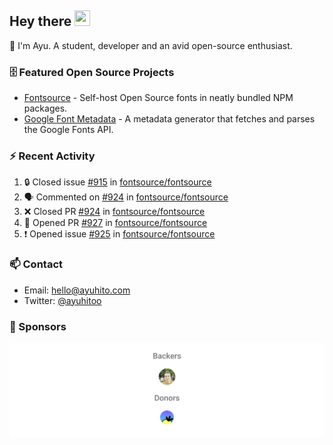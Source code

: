 ## Hey there <img src="https://media.giphy.com/media/hvRJCLFzcasrR4ia7z/giphy.gif" width="25" height="25">

📝 I'm Ayu. A student, developer and an avid open-source enthusiast.

### 🗄 Featured Open Source Projects

- [Fontsource](https://github.com/fontsource/fontsource) - Self-host Open Source fonts in neatly bundled NPM packages.
- [Google Font Metadata](https://github.com/fontsource/google-font-metadata) - A metadata generator that fetches and parses the Google Fonts API.

### ⚡ Recent Activity

<!--START_SECTION:activity-->

1. 🔒 Closed issue [#915](https://github.com/fontsource/fontsource/issues/915) in [fontsource/fontsource](https://github.com/fontsource/fontsource)
2. 🗣 Commented on [#924](https://github.com/fontsource/fontsource/pull/924#issuecomment-1868580796) in [fontsource/fontsource](https://github.com/fontsource/fontsource)
3. ❌ Closed PR [#924](https://github.com/fontsource/fontsource/pull/924) in [fontsource/fontsource](https://github.com/fontsource/fontsource)
4. 💪 Opened PR [#927](https://github.com/fontsource/fontsource/pull/927) in [fontsource/fontsource](https://github.com/fontsource/fontsource)
5. ❗ Opened issue [#925](https://github.com/fontsource/fontsource/issues/925) in [fontsource/fontsource](https://github.com/fontsource/fontsource)
<!--END_SECTION:activity-->

### 📫 Contact

- Email: hello@ayuhito.com
- Twitter: [@ayuhitoo](https://twitter.com/ayuhitoo)

### :sparkling_heart: Sponsors

<p align="center">
  <a href="https://cdn.jsdelivr.net/gh/ayuhito/ayuhito/sponsors.svg">
    <img src='https://raw.githubusercontent.com/ayuhito/ayuhito/master/sponsors.svg'/>
  </a>
</p>

